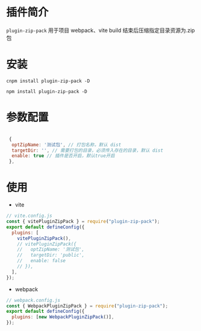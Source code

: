 
# 插件简介

`plugin-zip-pack` 用于项目 webpack、vite build 结束后压缩指定目录资源为.zip 包


# 安装

`cnpm install plugin-zip-pack -D`

`npm install plugin-zip-pack -D`

# 参数配置

```javascript

 {
  optZipName: '测试包', // 打包名称，默认 dist
  targetDir: '', // 需要打包的目录，必须传入存在的目录，默认 dist
  enable: true // 插件是否开启，默认true开启
 },

```


# 使用

- vite

```javascript
// vite.config.js
const { vitePluginZipPack } = require("plugin-zip-pack");
export default defineConfig({
  plugins: [
    vitePluginZipPack(),
    // vitePluginZipPack({
    //   optZipName: '测试包',
    //   targetDir: 'public',
    //   enable: false
    // }),
  ],
});
```

- webpack

```javascript
// webpack.config.js
const { WebpackPluginZipPack } = require("plugin-zip-pack");
export default defineConfig({
  plugins: [new WebpackPluginZipPack()],
});
```
